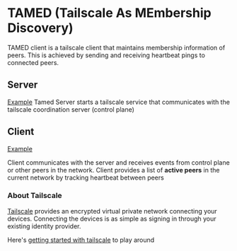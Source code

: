 # TAMED (Tailscale As MEmbership Discovery)

TAMED client is a tailscale client that maintains membership information of peers. This is achieved by sending and receiving heartbeat pings to connected peers. 

## Server
[Example](https://github.com/nnanto/tamed/tree/main/example/server)
Tamed Server starts a tailscale service that communicates with the tailscale coordination server (control plane)

## Client
[Example](https://github.com/nnanto/tamed/tree/main/example/client)

Client communicates with the server and receives events from control plane or other peers in the network.
Client provides a list of **active peers** in the current network by tracking heartbeat between peers


### About Tailscale


[Tailscale](https://tailscale.com/) provides an encrypted virtual private network connecting your devices.
Connecting the devices is as simple as signing in through your existing identity provider.

Here's [getting started with tailscale](https://tailscale.com/kb/1017/install) to play around
